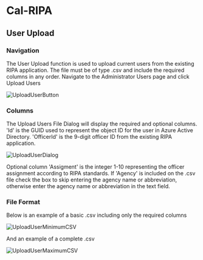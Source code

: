 # Cal-RIPA

## User Upload

### Navigation

The User Upload function is used to upload current users from the existing RIPA application. The file must be of type .csv and include the required columns in any order. Navigate to the Administrator Users page and click Upload Users

![UploadUserButton](https://user-images.githubusercontent.com/83732510/128557273-790fd939-dc43-461b-a3c3-2594e4b9c9c7.PNG)

### Columns

The Upload Users File Dialog will display the required and optional columns. 'Id' is the GUID used to represent the object ID for the user in Azure Active Directory. 'OfficerId' is the 9-digit officer ID from the existing RIPA application.

![UploadUserDialog](https://user-images.githubusercontent.com/83732510/128557424-c7da3d9f-7e4a-46c7-9649-478f55838625.PNG)

Optional column 'Assigment' is the integer 1-10 representing the officer assignment according to RIPA standards. If 'Agency' is included on the .csv file check the box to skip entering the agency name or abbreviation, otherwise enter the agency name or abbreviation in the text field.

### File Format

Below is an example of a basic .csv including only the required columns

![UploadUserMinimumCSV](https://user-images.githubusercontent.com/83732510/128557482-6068bd5d-1106-4d43-af78-5f25d9623b92.PNG)

And an example of a complete .csv

![UploadUserMaximumCSV](https://user-images.githubusercontent.com/83732510/128557449-2bfa3263-a6b9-472c-9c5d-e3d51c5c899a.PNG)

